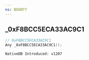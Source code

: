 ```yaml
---
ns: BOUNTY
---
```

## _0xF8BCC5ECA33AC9C1

```c
// 0xF8BCC5ECA33AC9C1
Any _0xF8BCC5ECA33AC9C1();
```

```
NativeDB Introduced: v1207
```

